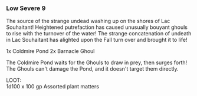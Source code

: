 ### Low Severe 9

The source of the strange undead washing up on the shores of Lac Souhaitant! Heightened putrefaction has caused unusually bouyant ghouls to rise with the turnover of the water! The strange concatenation of undeath in Lac Souhaitant has alighted upon the Fall turn over and brought it to life!

1x Coldmire Pond
2x Barnacle Ghoul

The Coldmire Pond waits for the Ghouls to draw in prey, then surges forth! The Ghouls can't damage the Pond, and it doesn't target them directly. 

LOOT:   
1d100 x 100 gp
Assorted plant matters



